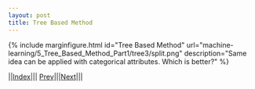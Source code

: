 ```yaml
---
layout: post
title: Tree Based Method
---
```




{% include marginfigure.html id="Tree Based Method" url="machine-learning/5_Tree_Based_Method_Part1/tree3/split.png" description="Same idea can be applied with categorical attributes. Which is better?" %}


||[Index](../../../)||| [Prev](../)|||[Next](../tree4)|||
